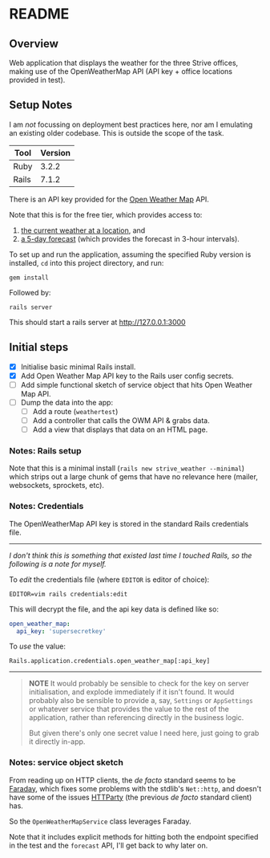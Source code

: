 # README


## Overview

Web application that displays the weather for the three Strive offices, making 
use of the OpenWeatherMap API (API key + office locations provided in test).

## Setup Notes

I am *not* focussing on deployment best practices here, nor am I emulating an
existing older codebase. This is outside the scope of the task.

| Tool  | Version |
| ----- | ------- |
| Ruby  | 3.2.2   |
| Rails | 7.1.2   |

There is an API key provided for the [Open Weather Map](openweathermap.org/) API.

Note that this is for the free tier, which provides access to:

1. [the current weather at a location](https://openweathermap.org/current), and
2. [a 5-day forecast](https://openweathermap.org/forecast5) (which provides the forecast in 3-hour intervals).

To set up and run the application, assuming the specified Ruby version is 
installed, `cd` into this project directory, and run:

```
gem install
```

Followed by:

```
rails server
```

This should start a rails server at http://127.0.0.1:3000

## Initial steps

- [x] Initialise basic minimal Rails install.
- [x] Add Open Weather Map API key to the Rails user config secrets.
- [ ] Add simple functional sketch of service object that hits Open Weather Map API.
- [ ] Dump the data into the app:
    - [ ] Add a route (`weathertest`)
    - [ ] Add a controller that calls the OWM API & grabs data.
    - [ ] Add a view that displays that data on an HTML page.

### Notes: Rails setup

Note that this is a minimal install (`rails new strive_weather --minimal`) which
strips out a large chunk of gems that have no relevance here (mailer, websockets,
sprockets, etc).


### Notes: Credentials

The OpenWeatherMap API key is stored in the standard Rails credentials file.

---

_I don't think this is something that existed last time I touched Rails, so the
following is a note for myself._

To *edit* the credentials file (where `EDITOR` is editor of choice):

```
EDITOR=vim rails credentials:edit
```

This will decrypt the file, and the api key data is defined like so:
 
```yml
open_weather_map:
  api_key: 'supersecretkey'
```

To *use* the value:

```
Rails.application.credentials.open_weather_map[:api_key]
```

---

> **NOTE** It would probably be sensible to check for the key on server
> initialisation, and explode immediately if it isn't found. It would probably
> also be sensible to provide a, say, `Settings` or `AppSettings` or whatever
> service that provides the value to the rest of the application, rather than
> referencing directly in the business logic.
>
> But given there's only one secret value I need here, just going to grab 
> it directly in-app.

### Notes: service object sketch

From reading up on HTTP clients, the _de facto_ standard seems to be
[Faraday](https://lostisland.github.io/faraday/), which fixes some problems
with the stdlib's `Net::http`, and doesn't have some of the issues
[HTTParty](https://github.com/jnunemaker/httparty) (the previous _de facto_
standard client) has.

So the `OpenWeatherMapService` class leverages Faraday.

Note that it includes explicit methods for hitting both the endpoint specified
in the test and the `forecast` API, I'll get back to why later on.
